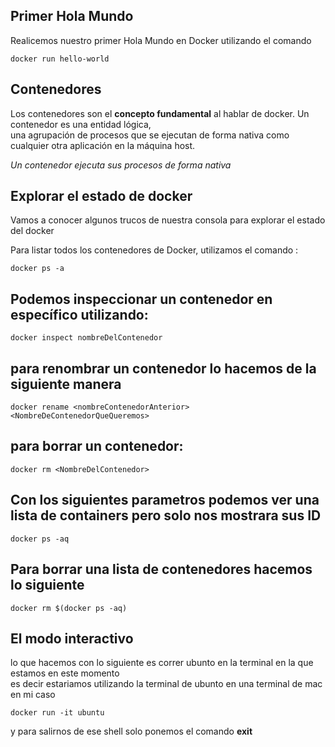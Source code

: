 ## Primer Hola Mundo

Realicemos nuestro primer Hola Mundo en Docker utilizando el comando  

  ```
  docker run hello-world
  ```   

## Contenedores
Los contenedores son el **concepto fundamental** al hablar de docker. Un contenedor es una entidad lógica,  
una agrupación de procesos que se ejecutan de forma nativa como cualquier otra aplicación en la máquina host.  

*Un contenedor ejecuta sus procesos de forma nativa*  

## Explorar el estado de docker

Vamos a conocer algunos trucos de nuestra consola para explorar el estado del docker  

Para listar todos los contenedores de Docker, utilizamos el comando :  
 
  ```
  docker ps -a
  ```  
  ## Podemos inspeccionar un contenedor en específico utilizando:  

  ```
  docker inspect nombreDelContenedor
  ```
  ## para renombrar un contenedor lo hacemos de la siguiente manera  

  ```
  docker rename <nombreContenedorAnterior> <NombreDeContenedorQueQueremos>
  ```
  ## para borrar un contenedor:  

  ```
  docker rm <NombreDelContenedor>
  ``` 
  ## Con los siguientes parametros podemos ver una lista de containers pero solo nos mostrara sus ID  

  ```
  docker ps -aq
  ```
  ## Para borrar una lista de contenedores hacemos lo siguiente  

  ```
  docker rm $(docker ps -aq)
  ```
  ## El modo interactivo  
  
  lo que hacemos con lo siguiente es correr ubunto en la terminal en la que estamos en este momento  
  es decir estariamos utilizando la terminal de ubunto en una terminal de mac en mi caso  

  ```
  docker run -it ubuntu
  ```  

  y para salirnos de ese shell solo ponemos el comando **exit**